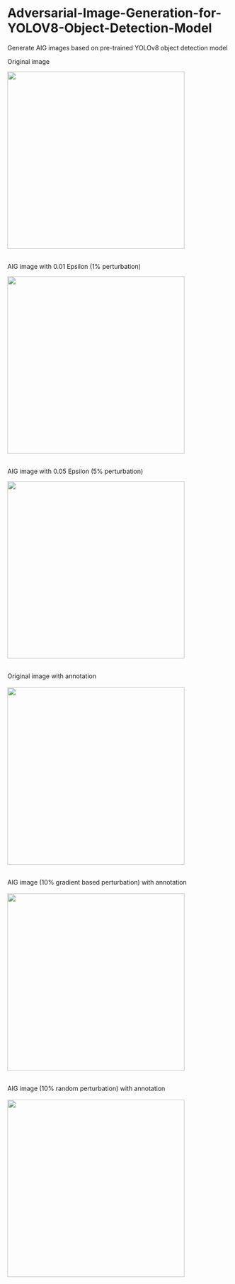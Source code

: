 # Adversarial-Image-Generation-for-YOLOV8-Object-Detection-Model
Generate AIG images based on pre-trained YOLOv8 object detection model

Original image  
<!-- ![](https://github.com/user-attachments/assets/c7e4725a-882e-4048-a262-344fe36f67e6 | width=100) -->
<img src="https://github.com/user-attachments/assets/c7e4725a-882e-4048-a262-344fe36f67e6" width="400"> <br/> <br/>

  
AIG image with 0.01 Epsilon (1% perturbation)  
<!-- ![Image](https://github.com/user-attachments/assets/4dca674e-bc7f-42d6-818d-3ea2caa0c4cc | width=150) -->
<img src="https://github.com/user-attachments/assets/4dca674e-bc7f-42d6-818d-3ea2caa0c4cc" width="400"> <br/> <br/>

   
AIG image with 0.05 Epsilon (5% perturbation)  
<!-- ![Image](https://github.com/user-attachments/assets/822ba25e-ef51-4718-adb8-d56ca3f6a0b4 | width=200) -->
<img src="https://github.com/user-attachments/assets/822ba25e-ef51-4718-adb8-d56ca3f6a0b4" width="400"> <br/> <br/>

Original image with annotation  <br/><br/>
<img src="https://github.com/user-attachments/assets/499be609-3d01-410e-9851-c7ca4050e651" width="400"> <br/> <br/>

AIG image (10% gradient based perturbation) with annotation  <br/><br/>
<img src="https://github.com/user-attachments/assets/93c77887-c443-4082-bcf8-6ca4c6792598" width="400"> <br/> <br/>

AIG image (10% random perturbation) with annotation  <br/><br/>
<img src="https://github.com/user-attachments/assets/9fed6781-ec1a-4029-9f18-f5346d262c4d" width="400"> <br/> <br/>
